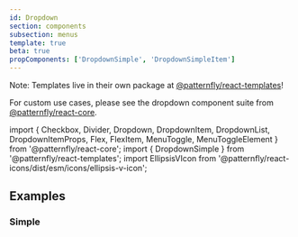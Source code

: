 ```yaml
---
id: Dropdown
section: components
subsection: menus
template: true
beta: true
propComponents: ['DropdownSimple', 'DropdownSimpleItem']
---
```


Note: Templates live in their own package at [@patternfly/react-templates](https://www.npmjs.com/package/@patternfly/react-templates)!

For custom use cases, please see the dropdown component suite from [@patternfly/react-core](https://www.npmjs.com/package/@patternfly/react-core).

import {
Checkbox,
Divider,
Dropdown,
DropdownItem,
DropdownList,
DropdownItemProps,
Flex,
FlexItem,
MenuToggle,
MenuToggleElement
} from '@patternfly/react-core';
import { DropdownSimple } from '@patternfly/react-templates';
import EllipsisVIcon from '@patternfly/react-icons/dist/esm/icons/ellipsis-v-icon';

## Examples

### Simple

```ts file="./DropdownSimpleExample.tsx"

```
